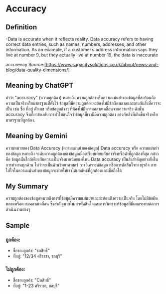 # Accuracy

## Definition
-Data is accurate when it reflects reality. Data accuracy refers to having correct data entries, such as names, numbers, addresses, and other information. As an example, if a customer’s address information says they live at number 9, but they actually live at number 19, the data is inaccurate

accurency Source:[https://www.sagacitysolutions.co.uk/about/news-and-blog/data-quality-dimensions/]

## Meaning by ChatGPT
คำว่า "accuracy" (ความถูกต้อง) หมายถึง ความถูกต้องหรือความแม่นยำของข้อมูลที่สะท้อนถึงความเป็นจริงหรือมาตรฐานที่ตั้งไว้ ข้อมูลที่มีความถูกต้องจะต้องไม่มีข้อผิดพลาดและตรงกับสิ่งที่ควรจะเป็น เช่น ชื่อ ที่อยู่ ตัวเลข หรือข้อมูลต่างๆ ที่ต้องไม่มีความคลาดเคลื่อนจากความจริง ดังนั้น accuracy จึงเกี่ยวข้องกับการทำให้แน่ใจว่าข้อมูลที่เรามีมีความถูกต้อง ตรงกับสิ่งที่เกิดขึ้นจริงหรือมาตรฐานที่ถูกต้อง.

## Meaning by Gemini
ความหมายของ Data Accuracy (ความแม่นยำของข้อมูล)
Data accuracy หรือ ความแม่นยำของข้อมูล หมายถึง ระดับความถูกต้องของข้อมูลเมื่อเปรียบเทียบกับค่าจริงหรือค่าที่ถูกต้องที่สุด กล่าวคือ ข้อมูลนั้นใกล้เคียงกับความเป็นจริงมากน้อยแค่ไหน
Data accuracy เป็นสิ่งสำคัญอย่างยิ่งในการทำงานทุกด้าน ไม่ว่าจะเป็นด้านวิทยาศาสตร์ การวิเคราะห์ข้อมูล หรือการตัดสินใจทางธุรกิจ การใส่ใจในความแม่นยำของข้อมูลจะช่วยให้เราได้ผลลัพธ์ที่ถูกต้องและเชื่อถือได้

## My Summary
ความถูกต้องของข้อมูลหมายถึงการที่ข้อมูลมีความแม่นยำและสะท้อนถึงความเป็นจริง โดยไม่มีข้อผิดพลาดหรือความคลาดเคลื่อน ซึ่งสำคัญมากในการตัดสินใจและการวิเคราะห์ข้อมูลที่มีผลกระทบต่อการดำเนินงานต่างๆ

## Sample
### ถูกต้อง:
- ชื่อของลูกค้า: "ชลสิทธิ์"
- ที่อยู่: "12/34 ศรีราชา, ชลบุรี"

### ไม่ถูกต้อง:
- ชื่อของลูกค้า: "Cลสิทธิ์"
- ที่อยู่: "1-23 ศรีราชา, ชลบุรี"
